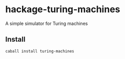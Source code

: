 # hackage-turing-machines
A simple simulator for Turing machines

## Install
```
caball install turing-machines
```